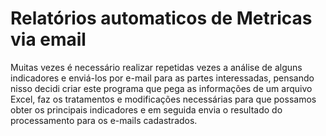 # Relatórios automaticos de Metricas via email
 Muitas vezes é necessário realizar repetidas vezes a análise de alguns indicadores e enviá-los por e-mail para as partes interessadas, pensando nisso decidi criar este programa que pega as informações de um arquivo Excel, faz os tratamentos e modificações necessárias para que possamos obter os principais indicadores e em seguida envia o resultado do processamento para os e-mails cadastrados.
 
